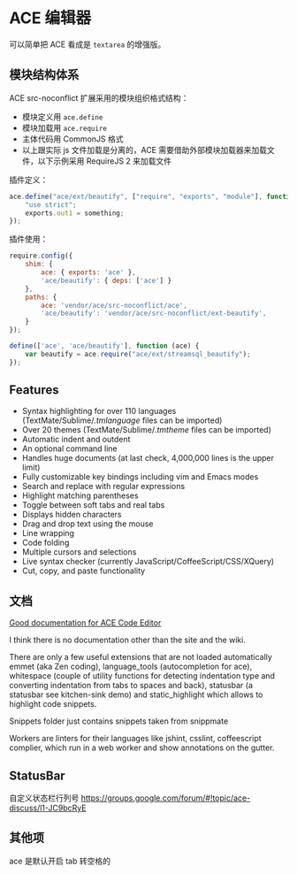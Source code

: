 # ACE 编辑器

可以简单把 ACE 看成是 `textarea` 的增强版。


## 模块结构体系

ACE src-noconflict 扩展采用的模块组织格式结构：
  * 模块定义用 `ace.define`
  * 模块加载用 `ace.require`
  * 主体代码用 CommonJS 格式
  * 以上跟实际 js 文件加载是分离的，ACE 需要借助外部模块加载器来加载文件，以下示例采用 RequireJS 2 来加载文件

插件定义：

```js
ace.define("ace/ext/beautify", ["require", "exports", "module"], function (require, exports, module) {
    "use strict";
    exports.out1 = something;
});
```

插件使用：

```js
require.config({
    shim: {
        ace: { exports: 'ace' },
        'ace/beautify': { deps: ['ace'] }
    },
    paths: {
        ace: 'vendor/ace/src-noconflict/ace',
        'ace/beautify': 'vendor/ace/src-noconflict/ext-beautify',
    }
});

define(['ace', 'ace/beautify'], function (ace) {
    var beautify = ace.require("ace/ext/streamsql_beautify");
});
```


## Features

* Syntax highlighting for over 110 languages (TextMate/Sublime/_.tmlanguage_ files can be imported)
* Over 20 themes (TextMate/Sublime/_.tmtheme_ files can be imported)
* Automatic indent and outdent
* An optional command line
* Handles huge documents (at last check, 4,000,000 lines is the upper limit)
* Fully customizable key bindings including vim and Emacs modes
* Search and replace with regular expressions
* Highlight matching parentheses
* Toggle between soft tabs and real tabs
* Displays hidden characters
* Drag and drop text using the mouse
* Line wrapping
* Code folding
* Multiple cursors and selections
* Live syntax checker (currently JavaScript/CoffeeScript/CSS/XQuery)
* Cut, copy, and paste functionality


## 文档

[Good documentation for ACE Code Editor](https://stackoverflow.com/questions/26869259/good-documentation-for-ace-code-editor)

I think there is no documentation other than the site and the wiki.

There are only a few useful extensions that are not loaded automatically emmet (aka Zen coding), language_tools (autocompletion for ace), whitespace (couple of utility functions for detecting indentation type and converting indentation from tabs to spaces and back), statusbar (a statusbar see kitchen-sink demo) and static_highlight which allows to highlight code snippets.

Snippets folder just contains snippets taken from snippmate

Workers are linters for their languages like jshint, csslint, coffeescript complier, which run in a web worker and show annotations on the gutter.


## StatusBar

自定义状态栏行列号
https://groups.google.com/forum/#!topic/ace-discuss/l1-JC9bcRyE

## 其他项

ace 是默认开启 tab 转空格的

